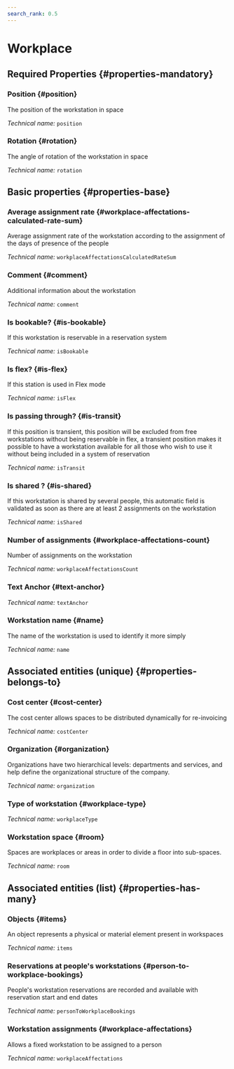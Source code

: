 ```yaml
---
search_rank: 0.5
---    
```

# Workplace
<!--- THIS FILE IS GENERATED PLEASE DO NOT EDIT IT DIRECTLY --->



<OH code="workplace"/>




## Required Properties {#properties-mandatory}
    
### Position {#position}

The position of the workstation in space

*Technical name:* ```position```
<PH code="workplace:position"/>

### Rotation {#rotation}

The angle of rotation of the workstation in space

*Technical name:* ```rotation```
<PH code="workplace:rotation"/>

    


## Basic properties {#properties-base}
    
### Average assignment rate {#workplace-affectations-calculated-rate-sum}

Average assignment rate of the workstation according to the assignment of the days of presence of the people

*Technical name:* ```workplaceAffectationsCalculatedRateSum```
<PH code="workplace:workplaceAffectationsCalculatedRateSum"/>

### Comment {#comment}

Additional information about the workstation

*Technical name:* ```comment```
<PH code="workplace:comment"/>

### Is bookable? {#is-bookable}

If this workstation is reservable in a reservation system

*Technical name:* ```isBookable```
<PH code="workplace:isBookable"/>

### Is flex? {#is-flex}

If this station is used in Flex mode

*Technical name:* ```isFlex```
<PH code="workplace:isFlex"/>

### Is passing through? {#is-transit}

If this position is transient, this position will be excluded from free workstations without being reservable in flex, a transient position makes it possible to have a workstation available for all those who wish to use it without being included in a system of reservation

*Technical name:* ```isTransit```
<PH code="workplace:isTransit"/>

### Is shared ? {#is-shared}

If this workstation is shared by several people, this automatic field is validated as soon as there are at least 2 assignments on the workstation

*Technical name:* ```isShared```
<PH code="workplace:isShared"/>

### Number of assignments {#workplace-affectations-count}

Number of assignments on the workstation

*Technical name:* ```workplaceAffectationsCount```
<PH code="workplace:workplaceAffectationsCount"/>

### Text Anchor {#text-anchor}



*Technical name:* ```textAnchor```
<PH code="workplace:textAnchor"/>

### Workstation name {#name}

The name of the workstation is used to identify it more simply

*Technical name:* ```name```
<PH code="workplace:name"/>

    

## Associated entities (unique) {#properties-belongs-to}

### Cost center {#cost-center}

The cost center allows spaces to be distributed dynamically for re-invoicing

*Technical name:* ```costCenter```
<PH code="workplace:costCenter"/>

### Organization {#organization}

Organizations have two hierarchical levels: departments and services, and help define the organizational structure of the company.

*Technical name:* ```organization```
<PH code="workplace:organization"/>

### Type of workstation {#workplace-type}



*Technical name:* ```workplaceType```
<PH code="workplace:workplaceType"/>

### Workstation space {#room}

Spaces are workplaces or areas in order to divide a floor into sub-spaces.

*Technical name:* ```room```
<PH code="workplace:room"/>


## Associated entities (list) {#properties-has-many}

### Objects {#items}

An object represents a physical or material element present in workspaces

*Technical name:* ```items```
<PH code="workplace:items"/>

### Reservations at people's workstations {#person-to-workplace-bookings}

People's workstation reservations are recorded and available with reservation start and end dates

*Technical name:* ```personToWorkplaceBookings```
<PH code="workplace:personToWorkplaceBookings"/>

### Workstation assignments {#workplace-affectations}

Allows a fixed workstation to be assigned to a person

*Technical name:* ```workplaceAffectations```
<PH code="workplace:workplaceAffectations"/>




